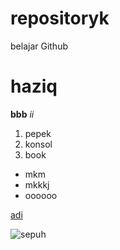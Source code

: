 # repositoryk
belajar Github
# haziq
**bbb**
*ii*
1. pepek
2. konsol
3. book
- mkm
- mkkkj
- oooooo

[adi](https://www.markdownguide.org/cheat-sheet/)

![sepuh](https://www.google.com/url?sa=i&url=https%3A%2F%2Fwww.detik.com%2Fjabar%2Fberita%2Fd-6952501%2Fgoogle-doodle-rayakan-ulang-tahun-ke-25-simak-kisah-di-balik-google&psig=AOvVaw1GLx0YxzqOD4tWzUCu0CpD&ust=1700040498181000&source=images&cd=vfe&opi=89978449&ved=0CBIQjRxqFwoTCKCR-MGWw4IDFQAAAAAdAAAAABAE) 
